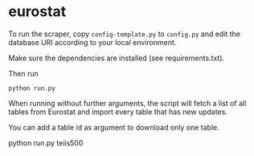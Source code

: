 eurostat
========

To run the scraper, copy ``config-template.py`` to ``config.py`` and edit
the database URI according to your local environment.

Make sure the dependencies are installed (see requirements.txt).

Then run

    python run.py

When running without further arguments, the script will fetch a list
of all tables from Eurostat and import every table that has new updates.

You can add a table id as argument to download only one table.

   python run.py teiis500
